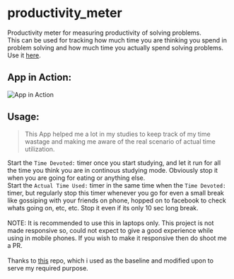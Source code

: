# productivity_meter
Productivity meter for measuring productivity of solving problems.<br>
This can be used for tracking how much time you are thinking you spend in problem solving and how much time you actually spend solving problems.<br>
Use it [here](https://raghwendra-dey.github.io/productivity_meter/).<br>
## App in Action:
![App in Action](https://user-images.githubusercontent.com/45457947/89179149-c6864180-d5ac-11ea-9efa-7b2a516a3a07.png)
## Usage:
> This App helped me a lot in my studies to keep track of my time wastage and making me aware of the real scenario of actual time utilization.<br>

Start the `Time Devoted:` timer once you start studying, and let it run for all the time you think you are in continous studying mode. Obviously stop it when you are going for eating or anything else.<br>
Start the `Actual Time Used:` timer in the same time when the `Time Devoted:` timer, but regularly stop this timer whenever you go for even a small break like gossiping with your friends on phone, hopped on to facebook to check whats going on, etc, etc. Stop it even if its only 10 sec long break.<br>
<br>
NOTE: It is recommended to use this in laptops only. This project is not made responsive so, could not expect to give a good experience while using in mobile phones. If you wish to make it responsive then do shoot me a PR.<br><br>
Thanks to [this](https://github.com/nelsonic/stopwatch) repo, which i used as the baseline and modified upon to serve my required purpose.
